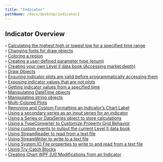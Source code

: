 ```yaml
---
title: "Indicator"
pathName: /docs/desktop/indicator2
---
```


## Indicator Overview

› [Calculating the highest high or lowest low for a specified time range](/docs/desktop/calculating_the_highest_high_o)  
› [Changing fonts for draw objects](/docs/desktop/changing_fonts_for_draw_object)  
› [Coloring a region](/docs/desktop/coloring_a_region)  
› [Creating a user-defined parameter type (enum)](/docs/desktop/creating_a_user-defined_parame)  
› [Creating your own Level II data book (Accessing market depth)](/docs/desktop/creating_your_own_level_ii_dat)  
› [Draw Objects](/docs/desktop/draw_objects)  
› [Ensuring indicator plots are valid before programmatically accessing them](/docs/desktop/ensuring_indicator_plots_are_v)  
› [Exposing indicator values that are not plots](/docs/desktop/exposing_indicator_values_that)  
› [Getting indicator values from a specified time](/docs/desktop/getting_indicator_values_from_)  
› [Manipulating DateTime objects](/docs/desktop/manipulating_datetime_objects)  
› [Manipulating string objects](/docs/desktop/manipulating_string_objects)  
› [Multi-Colored Plots](/docs/desktop/multi-colored_plots)  
› [Removing and Custom Formatting an Indicator’s Chart Label](/docs/desktop/removing_and_custom_formatting)  
› [Using a secondary series as an input series for an indicator](/docs/desktop/using_a_secondary_series_as_an)  
› [Using a Series or DataSeries object to store calculations](/docs/desktop/using_a_series_or_dataseries_o)  
› [Using a TypeConverter to Customize Property Grid Behavior](/docs/desktop/using_a_typeconverter_to_custo)  
› [Using custom events to output the current Level II data book](/docs/desktop/using_custom_events_to_output_)  
› [Using StreamReader to read from a text file](/docs/desktop/using_streamreader_to_read_fro)  
› [Using StreamWriter to write to a text file](/docs/desktop/using_streamwriter_to_write_to)  
› [Using System.IO File properties to write to and read from a text file](/docs/desktop/using_system_io_file_propertie)  
› [Using Try-Catch Blocks](/docs/desktop/using_try-catch_blocks)  
› [Creating Chart WPF (UI) Modifications from an Indicator](creating-chart-wpf-(ui)-modifi.htm)  

